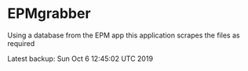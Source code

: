 # EPMgrabber
Using a database from the EPM app this application scrapes the files as required


Latest backup: Sun Oct 6 12:45:02 UTC 2019
